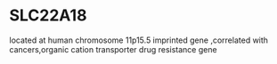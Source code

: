 # SLC22A18
located at human chromosome 11p15.5  imprinted gene ,correlated with cancers,organic cation transporter drug resistance gene 
